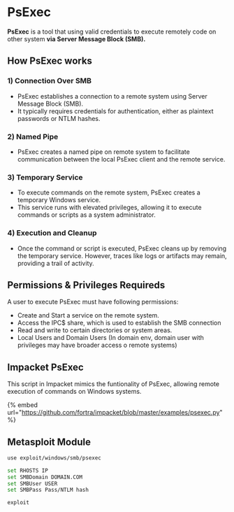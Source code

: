 # PsExec

**PsExec** is a tool that using valid credentials to execute remotely code on other system **via Server Message Block (SMB).**&#x20;



## How PsExec works

### 1)  Connection Over SMB

* PsExec establishes a connection to a remote system using Server Message Block (SMB).
* It typically requires credentials for authentication, either as plaintext passwords or NTLM hashes.

### 2)  Named Pipe

* PsExec creates a named pipe on remote system to facilitate communication between the local PsExec client and the remote service.

### 3)  Temporary Service

* To execute commands on the remote system, PsExec creates a temporary Windows service.
* This service runs with elevated privileges, allowing it to execute commands or scripts as a system administrator.

### 4)  Execution and Cleanup

* Once the command or script is executed, PsExec cleans up by removing the temporary service. However, traces like logs or artifacts may remain, providing a trail of activity.



## Permissions & Privileges Requireds

A user to execute PsExec must have following permissions:

* Create and Start a service on the remote system.
* Access the IPC$ share, which is used to establish the SMB connection
* Read and write to certain directories or system areas.
* Local Users and Domain Users (In domain env, domain user with privileges may have broader access o remote systems)



## Impacket PsExec

This script in Impacket mimics the funtionality of PsExec, allowing remote execution of commands on Windows systems.&#x20;

{% embed url="https://github.com/fortra/impacket/blob/master/examples/psexec.py" %}

## Metasploit Module

```bash
use exploit/windows/smb/psexec

set RHOSTS IP
set SMBDomain DOMAIN.COM
set SMBUser USER
set SMBPass Pass/NTLM hash

exploit
```

